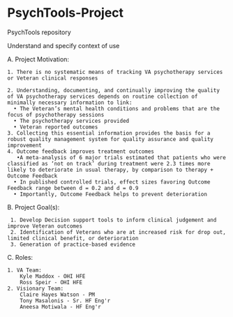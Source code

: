 # PsychTools-Project
PsychTools repository

Understand and specify context of use

  A. Project Motivation:
  
    1. There is no systematic means of tracking VA psychotherapy services or Veteran clinical responses
  
    2. Understanding, documenting, and continually improving the quality of VA psychotherapy services depends on routine collection of minimally necessary information to link: 
      • The Veteran’s mental health conditions and problems that are the focus of psychotherapy sessions
      • The psychotherapy services provided
      • Veteran reported outcomes 
    3. Collecting this essential information provides the basis for a robust quality management system for quality assurance and quality improvement
    4. Outcome feedback improves treatment outcomes 
       •A meta-analysis of 6 major trials estimated that patients who were classified as ‘not on track’ during treatment were 2.3 times more likely to deteriorate in usual therapy, by comparison to therapy + Outcome Feedback 
      • In published controlled trials, effect sizes favoring Outcome Feedback range between d = 0.2 and d = 0.9 
      • Importantly, Outcome Feedback helps to prevent deterioration

  B. Project Goal(s):
  
     1. Develop Decision support tools to inform clinical judgement and improve Veteran outcomes 
     2. Identification of Veterans who are at increased risk for drop out, limited clinical benefit, or deterioration 
     3. Generation of practice-based evidence
 
  C. Roles:
   
    1. VA Team:
        Kyle Maddox - OHI HFE
        Ross Speir - OHI HFE
    2. Visionary Team:
        Claire Hayes Watson - PM
        Tony Masalonis - Sr. HF Eng'r
        Aneesa Motiwala - HF Eng'r
